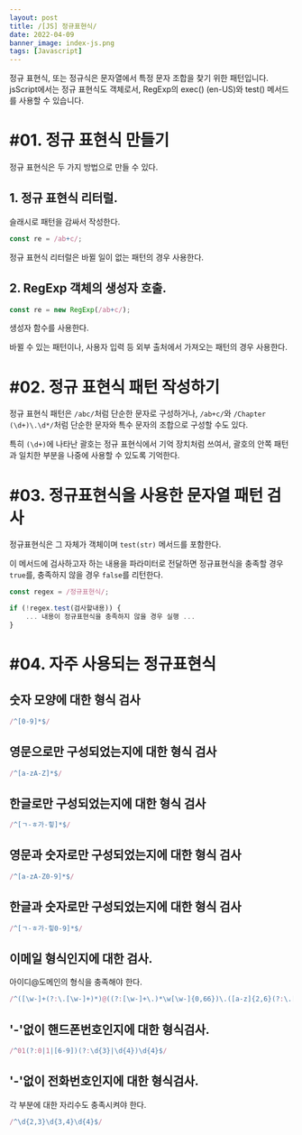 ```yaml
---
layout: post
title: /[JS] 정규표현식/
date: 2022-04-09
banner_image: index-js.png
tags: [Javascript]
---
```


정규 표현식, 또는 정규식은 문자열에서 특정 문자 조합을 찾기 위한 패턴입니다. jsScript에서는 정규 표현식도 객체로서, RegExp의 exec() (en-US)와 test() 메서드를 사용할 수 있습니다. 

<!--more-->

# #01. 정규 표현식 만들기

정규 표현식은 두 가지 방법으로 만들 수 있다.

## 1. 정규 표현식 리터럴. 

슬래시로 패턴을 감싸서 작성한다.

```js
const re = /ab+c/;
```

정규 표현식 리터럴은 바뀔 일이 없는 패턴의 경우 사용한다.

## 2. RegExp 객체의 생성자 호출.

```js
const re = new RegExp(/ab+c/);
```

생성자 함수를 사용한다.

바뀔 수 있는 패턴이나, 사용자 입력 등 외부 출처에서 가져오는 패턴의 경우 사용한다.

# #02. 정규 표현식 패턴 작성하기

정규 표현식 패턴은 `/abc/`처럼 단순한 문자로 구성하거나, `/ab+c/`와 `/Chapter (\d+)\.\d*/`처럼 단순한 문자와 특수 문자의 조합으로 구성할 수도 있다. 

특히 `(\d+)`에 나타난 괄호는 정규 표현식에서 기억 장치처럼 쓰여서, 괄호의 안쪽 패턴과 일치한 부분을 나중에 사용할 수 있도록 기억한다. 

# #03. 정규표현식을 사용한 문자열 패턴 검사

정규표현식은 그 자체가 객체이며 `test(str)` 메서드를 포함한다.

이 메서드에 검사하고자 하는 내용을 파라미터로 전달하면 정규표현식을 충족할 경우 `true`를, 충족하지 않을 경우 `false`를 리턴한다.

```js
const regex = /정규표현식/;

if (!regex.test(검사할내용)) {
    ... 내용이 정규표현식을 충족하지 않을 경우 실행 ...
}
```

# #04. 자주 사용되는 정규표현식 

## 숫자 모양에 대한 형식 검사

```js
/^[0-9]*$/
```

## 영문으로만 구성되었는지에 대한 형식 검사

```js
/^[a-zA-Z]*$/
```

## 한글로만 구성되었는지에 대한 형식 검사

```js
/^[ㄱ-ㅎ가-힣]*$/
```

## 영문과 숫자로만 구성되었는지에 대한 형식 검사

```js
/^[a-zA-Z0-9]*$/
```

## 한글과 숫자로만 구성되었는지에 대한 형식 검사

```js
/^[ㄱ-ㅎ가-힣0-9]*$/
```

## 이메일 형식인지에 대한 검사.

아이디@도메인의 형식을 충족해야 한다.

```js
/^([\w-]+(?:\.[\w-]+)*)@((?:[\w-]+\.)*\w[\w-]{0,66})\.([a-z]{2,6}(?:\.[a-z]{2})?)$/i
```

## '-'없이 핸드폰번호인지에 대한 형식검사.

```js
/^01(?:0|1|[6-9])(?:\d{3}|\d{4})\d{4}$/
```

## '-'없이 전화번호인지에 대한 형식검사.

각 부분에 대한 자리수도 충족시켜야 한다.

```js
/^\d{2,3}\d{3,4}\d{4}$/
```